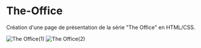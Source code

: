 # The-Office

Création d'une page de présentation de la série "The Office" en HTML/CSS.


![The Office(1)](https://github.com/LaetitiaBertomeu/The-Office/assets/133353977/64c6111c-f4dc-47d3-9910-a6590056b478)
![The Office(2)](https://github.com/LaetitiaBertomeu/The-Office/assets/133353977/76287e0d-c443-4323-ac6a-eb4a9e0bc0a6)
